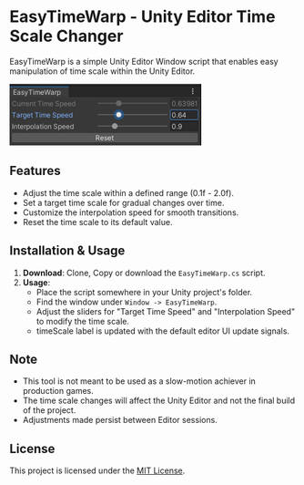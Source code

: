 # EasyTimeWarp - Unity Editor Time Scale Changer

EasyTimeWarp is a simple Unity Editor Window script that enables easy manipulation of time scale within the Unity Editor.

![EasyTimeWarp Screenshot](screenshot.png)

## Features

- Adjust the time scale within a defined range (0.1f - 2.0f).
- Set a target time scale for gradual changes over time.
- Customize the interpolation speed for smooth transitions.
- Reset the time scale to its default value.

## Installation & Usage

1. **Download**: Clone, Copy or download the `EasyTimeWarp.cs` script.
2. **Usage**:
   - Place the script somewhere in your Unity project's folder.
   - Find the window under `Window -> EasyTimeWarp`.
   - Adjust the sliders for "Target Time Speed" and "Interpolation Speed" to modify the time scale.
   - timeScale label is updated with the default editor UI update signals.

## Note

- This tool is not meant to be used as a slow-motion achiever in production games.
- The time scale changes will affect the Unity Editor and not the final build of the project.
- Adjustments made persist between Editor sessions.

## License

This project is licensed under the [MIT License](LICENSE).
